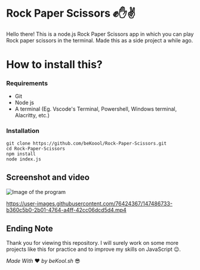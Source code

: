# Rock Paper Scissors ✊✋✌️ 
Hello there! This is a node.js Rock Paper Scissors app in which you can play Rock paper scissors in the terminal. Made this as a side project a while ago.


# How to install this?

### Requirements
- Git
- Node js
- A terminal (Eg. Vscode's Terminal, Powershell, Windows terminal, Alacritty, etc.)

### Installation
```
git clone https://github.com/beKoool/Rock-Paper-Scissors.git
cd Rock-Paper-Scissors
npm install
node index.js
```

## Screenshot and video

![Image of the program](https://i.imgur.com/j4cN1Ou.png)

https://user-images.githubusercontent.com/76424367/147486733-b360c5b0-2b01-4764-a4ff-42cc06dcd5d4.mp4


## Ending Note

Thank you for viewing this repository. I will surely work on some more projects like this for practice and to improve my skills on JavaScript 😉.

_Made_  _With_   ❤️ *by* *beKool.sh* 😎
